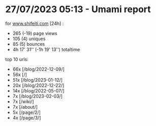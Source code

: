 # 27/07/2023 05:13 - Umami report
for www.shifeiti.com [24h] :

 - 265 (-19) page views
 - 105 (4) uniques
 - 85 (5) bounces
 - 4h 17' 31'' (-1h 19' 13'') totaltime


top 10 urls:
 - 66x [/blog/2022-12-09/]
 - 56x [/]
 - 51x [/blog/2023-01-12/]
 - 20x [/blog/2022-12-22/]
 - 14x [/blog/2022-05-07/]
 - 7x [/blog/2023-02-03/]
 - 7x [/wiki/]
 - 7x [/about/]
 - 5x [/page/2/]
 - 4x [/page/3/]


